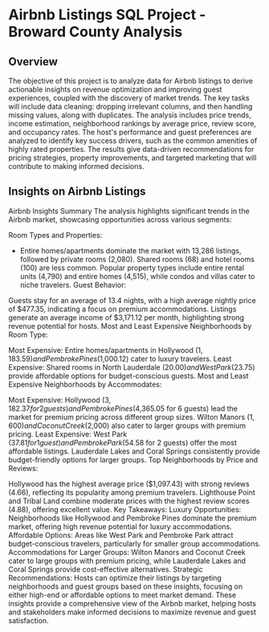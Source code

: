 # Airbnb Listings SQL Project - Broward County Analysis

## Overview
The objective of this project is to analyze data for Airbnb listings to derive actionable insights on revenue optimization and improving guest experiences, coupled with the discovery of market trends. The key tasks will include data cleaning: dropping irrelevant columns, and then handling missing values, along with duplicates. The analysis includes price trends, income estimation, neighborhood rankings by average price, review score, and occupancy rates. The host's performance and guest preferences are analyzed to identify key success drivers, such as the common amenities of highly rated properties. The results give data-driven recommendations for pricing strategies, property improvements, and targeted marketing that will contribute to making informed decisions.

## Insights on Airbnb Listings
Airbnb Insights Summary
The analysis highlights significant trends in the Airbnb market, showcasing opportunities across various segments:

Room Types and Properties:

- Entire homes/apartments dominate the market with 13,286 listings, followed by private rooms (2,080). Shared rooms (68) and hotel rooms (100) are less common.
Popular property types include entire rental units (4,790) and entire homes (4,515), while condos and villas cater to niche travelers.
Guest Behavior:

Guests stay for an average of 13.4 nights, with a high average nightly price of $477.35, indicating a focus on premium accommodations.
Listings generate an average income of $3,171.12 per month, highlighting strong revenue potential for hosts.
Most and Least Expensive Neighborhoods by Room Type:

Most Expensive: Entire homes/apartments in Hollywood ($1,183.59) and Pembroke Pines ($1,000.12) cater to luxury travelers.
Least Expensive: Shared rooms in North Lauderdale ($20.00) and West Park ($23.75) provide affordable options for budget-conscious guests.
Most and Least Expensive Neighborhoods by Accommodates:

Most Expensive: Hollywood ($3,182.37 for 2 guests) and Pembroke Pines ($4,365.05 for 6 guests) lead the market for premium pricing across different group sizes. Wilton Manors ($1,600) and Coconut Creek ($2,000) also cater to larger groups with premium pricing.
Least Expensive: West Park ($37.81 for 1 guest) and Pembroke Park ($54.58 for 2 guests) offer the most affordable listings. Lauderdale Lakes and Coral Springs consistently provide budget-friendly options for larger groups.
Top Neighborhoods by Price and Reviews:

Hollywood has the highest average price ($1,097.43) with strong reviews (4.66), reflecting its popularity among premium travelers.
Lighthouse Point and Tribal Land combine moderate prices with the highest review scores (4.88), offering excellent value.
Key Takeaways:
Luxury Opportunities: Neighborhoods like Hollywood and Pembroke Pines dominate the premium market, offering high revenue potential for luxury accommodations.
Affordable Options: Areas like West Park and Pembroke Park attract budget-conscious travelers, particularly for smaller group accommodations.
Accommodations for Larger Groups: Wilton Manors and Coconut Creek cater to large groups with premium pricing, while Lauderdale Lakes and Coral Springs provide cost-effective alternatives.
Strategic Recommendations: Hosts can optimize their listings by targeting neighborhoods and guest groups based on these insights, focusing on either high-end or affordable options to meet market demand.
These insights provide a comprehensive view of the Airbnb market, helping hosts and stakeholders make informed decisions to maximize revenue and guest satisfaction.
